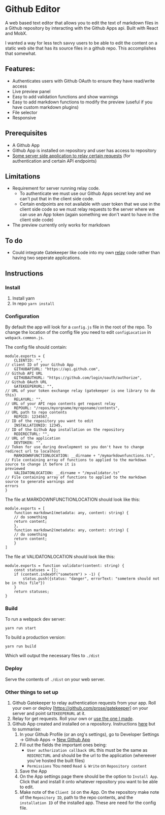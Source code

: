 # Github Editor

A web based text editor that allows you to edit the text of markdown files in a Github repository by interacting with the Github Apps api. Built with React and MobX.

I wanted a way for less tech savvy users to be able to edit the content on a static web site that has its source files in a github repo. This accomplishes that somewhat.

## Features:

- Authenticates users with Github OAuth to ensure they have read/write access
- Live preview panel
- Easy to add validation functions and show warnings
- Easy to add markdown functions to modify the preview (useful if you have custom markdown plugins)
- File selector
- Responsive

## Prerequisites

- A Github App
- Github App is installed on repository and user has access to repository
- [Some server side application to relay certain requests](https://github.com/rhyst/github-relay) (for authentication and certain API endpoints)

## Limitations

- Requirement for server running relay code. 
    - To authenticate we must use our Github Apps secret key and we can't put that in the client side code.
    - Certain endpoints are not available with user token that we use in the client side code so we must relay requests to the server where we can use an App token (again something we don't want to have in the client side code)
- The preview currently only works for markdown  

## To do

 - Could integrate Gatekeeper like code into my own [relay](https://github.com/rhyst/github-relay) code rather than having two seperate applications.

## Instructions

### Install

1. Install yarn
2. In repo `yarn install`

### Configuration

By default the app will look for a `config.js` file in the root of the repo. To change the location of the config file you need to edit `configLocation` in 
`webpack.common.js`.

The config file should contain:

```javacript
module.exports = {
    CLIENTID: "",                                                     // client ID of your Github App
    GITHUBAPIURL: "https://api.github.com",                           // Github API URL
    GITHUBAUTHURL: "https://github.com/login/oauth/authorize",        // Github OAuth URL
    GATEKEEPERURL: "",                                                // URL of your token exchange relay (gatekeeper is one library to do this)
    RELAYURL: "",                                                     // URL of your API repo contents get request relay
    REPOURL: "/repos/myorgname/myreponame/contents",                  // URL path to repo contents
    REPOID: 1234567,                                                  // ID of the repository you want to edit
    INSTALLATIONID: 12345,                                            // ID of the Github App installation on the repository
    REDIRECTURL: "",                                                  // URL of the application
    DEVTOKEN: "",                                                     // Token for use during development so you don't have to change redirect url to localhost
    MARKDOWNFUNCTIONLOCATION: __dirname + "/mymarkdownfunctions.ts",  // File containing array of functions to applied to the markdown source to change it before it is 
previewed
    VALIDATONLOCATION: __dirname + "/myvalidator.ts"                  // File containing array of functions to applied to the markdown source to generate warnings and 
errors
}
```

The file at MARKDOWNFUNCTIONLOCATION should look like this:

```
module.exports = [
    function markdown1(metadata: any, content: string) {
	// do something
	return content;
    },	
    function markdown2(metadata: any, content: string) {
	// do something
	return content;
    }
]
```

The file at VALIDATONLOCATION should look like this:

```
module.exports = function validator(content: string) {
	const statuses = [];
	if (content.indexOf("someterm") > -1) {
		status.push({status: "danger", errorText: "someterm should not be in this file"})
	}
	return statuses;
}
```

### Build

To run a webpack dev server:

    yarn run start

To build a production version:

    yarn run build

Which will output the necessary files to `./dist`

### Deploy

Serve the contents of `./dist` on your web server.

### Other things to set up

1. Github Gatekeeper to relay authentication requests from your app. Roll your own or deploy [https://github.com/prose/gatekeeper] on your server and point `GATEKEEPERURL` 
at it.
2. Relay for get requests. Roll your own or [use the one I made](https://github.com/rhyst/github-relay).
3. Github App created and installed on a repository. Instructions [here](https://developer.github.com/apps/building-github-apps/creating-a-github-app/) but to summarise:
    1. In your Github Profile (or an org's settings), go to Developer Settings -> Github Apps -> [New Github App](https://github.com/settings/apps/new)
    2. Fill out the fields the important ones being:
        - `User authorization callback URL` this must be the same as `REDIRECTURL` and should be the url to the application (whereever you've hosted the built files)
        - `Permissions` You need `Read & Write` on `Repository content`
    3. Save the App
    4. On the App settings page there should be the option to `Install App`. Click that and install it onto whatever repository you want to be able to edit.
    5. Make note of the `Client Id` on the App. On the repository make note of the `Repository ID`, path to the repo contents, and the `installation ID` of the installed 
app. These are need for the config file.
